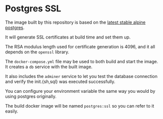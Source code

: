 # Postgres SSL

The image built by this repository is based on the [latest stable alpine postgres](https://hub.docker.com/layers/library/postgres/alpine3.20/images/sha256-b40547ea0c7bcb401d8f11c6a233ebe65e2067e5966e54ccf9b03c5f01c2957c?context=explore).

It will generate SSL certificates at build time and set them up.

The RSA modulus length used for certificate generation is 4096, and it all depends on the `openssl` library.

The `docker-compose.yml` file may be used to both build and start the image. It creates a `db` service with the built image.

It also includes the `adminer` service to let you test the database connection and verify the init.{sh,sql} was executed successfully.

You can configure your environment variable the same way you would by using postgres originally.

The build docker image will be named `postgres:ssl` so you can refer to it easily.
